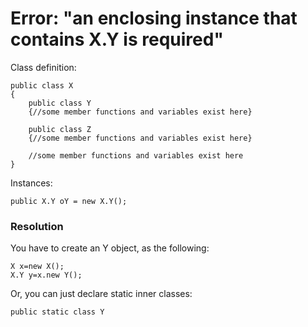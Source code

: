 # Error: "an enclosing instance that contains X.Y is required"

Class definition:
```
public class X
{
    public class Y
    {//some member functions and variables exist here}

    public class Z
    {//some member functions and variables exist here}

    //some member functions and variables exist here
}
```
Instances:
```
public X.Y oY = new X.Y();

```

### Resolution

You have to create an Y object, as the following:

```
X x=new X();
X.Y y=x.new Y();
```

Or, you can just declare static inner classes:

```
public static class Y
```
